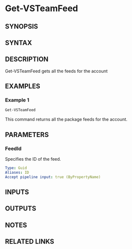 <!-- #include "./common/header.md" -->

# Get-VSTeamFeed

## SYNOPSIS

<!-- #include "./synopsis/Get-VSTeamFeed.md" -->

## SYNTAX

## DESCRIPTION

Get-VSTeamFeed gets all the feeds for the account

## EXAMPLES

### Example 1

```powershell
Get-VSTeamFeed
```

This command returns all the package feeds for the account.

## PARAMETERS

### FeedId

Specifies the ID of the feed.

```yaml
Type: Guid
Aliases: ID
Accept pipeline input: true (ByPropertyName)
```

## INPUTS

## OUTPUTS

## NOTES

<!-- #include "./common/prerequisites.md" -->

## RELATED LINKS
